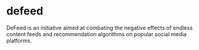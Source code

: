 # defeed
DeFeed is an initiative aimed at combating the negative effects of endless content feeds and recommendation algorithms on popular social media platforms.
